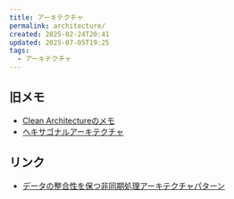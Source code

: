 ```yaml
---
title: アーキテクチャ
permalink: architecture/
created: 2025-02-24T20:41
updated: 2025-07-05T19:25
tags:
  - アーキテクチャ
---
```

## 旧メモ
- [Clean Architectureのメモ](https://scrapbox.io/hiroaki-suzuki-scrapbox/Clean_Architecture%E3%81%AE%E3%83%A1%E3%83%A2)
- [ヘキサゴナルアーキテクチャ](https://scrapbox.io/hiroaki-suzuki-scrapbox/%E3%83%98%E3%82%AD%E3%82%B5%E3%82%B4%E3%83%8A%E3%83%AB%E3%82%A2%E3%83%BC%E3%82%AD%E3%83%86%E3%82%AF%E3%83%81%E3%83%A3)

## リンク
- [データの整合性を保つ非同期処理アーキテクチャパターン](https://speakerdeck.com/mokuo/async-architecture-patterns)
